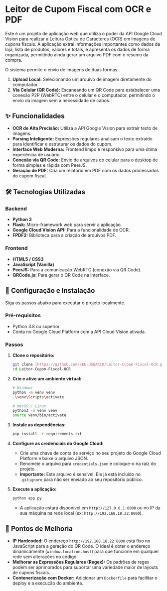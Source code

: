 # Leitor de Cupom Fiscal com OCR e PDF

Este é um projeto de aplicação web que utiliza o poder da API Google Cloud Vision para realizar a Leitura Óptica de Caracteres (OCR) em imagens de cupons fiscais. A aplicação extrai informações importantes como dados da loja, lista de produtos, valores e totais, e apresenta os dados de forma organizada, permitindo ainda gerar um arquivo PDF com o resumo da compra.

O sistema permite o envio de imagens de duas formas:
1.  **Upload Local:** Selecionando um arquivo de imagem diretamente do computador.
2.  **Via Celular (QR Code):** Escaneando um QR Code para estabelecer uma conexão P2P (WebRTC) entre o celular e o computador, permitindo o envio da imagem sem a necessidade de cabos.

## ✨ Funcionalidades

-   **OCR de Alta Precisão:** Utiliza a API Google Vision para extrair texto de imagens.
-   **Parsing Inteligente:** Expressões regulares analisam o texto extraído para identificar e estruturar os dados do cupom.
-   **Interface Web Moderna:** Frontend limpo e responsivo para uma ótima experiência de usuário.
-   **Conexão via QR Code:** Envio de arquivos do celular para o desktop de forma simples e rápida com PeerJS.
-   **Geração de PDF:** Cria um relatório em PDF com os dados processados do cupom fiscal.

## 🛠️ Tecnologias Utilizadas

### **Backend**
-   **Python 3**
-   **Flask:** Micro-framework web para servir a aplicação.
-   **Google Cloud Vision API:** Para a funcionalidade de OCR.
-   **FPDF2:** Biblioteca para a criação de arquivos PDF.

### **Frontend**
-   **HTML5 / CSS3**
-   **JavaScript (Vanilla)**
-   **PeerJS:** Para a comunicação WebRTC (conexão via QR Code).
-   **QRCode.js:** Para gerar o QR Code na interface.

## 🚀 Configuração e Instalação

Siga os passos abaixo para executar o projeto localmente.

### **Pré-requisitos**
-   Python 3.8 ou superior
-   Conta no Google Cloud Platform com a API Cloud Vision ativada.

### **Passos**

1.  **Clone o repositório:**
    ```bash
    git clone [https://github.com/SEU-USUARIO/Leitor-Cupom-Fiscal-OCR.git](https://github.com/SEU-USUARIO/Leitor-Cupom-Fiscal-OCR.git)
    cd Leitor-Cupom-Fiscal-OCR
    ```

2.  **Crie e ative um ambiente virtual:**
    ```bash
    # Windows
    python -m venv venv
    .\venv\Scripts\activate

    # macOS / Linux
    python3 -m venv venv
    source venv/bin/activate
    ```

3.  **Instale as dependências:**
    ```bash
    pip install -r requirements.txt
    ```

4.  **Configure as credenciais do Google Cloud:**
    -   Crie uma chave de conta de serviço no seu projeto do Google Cloud Platform e baixe o arquivo JSON.
    -   Renomeie o arquivo para `credentials.json` e coloque-o na raiz do projeto.
    -   **Importante:** Este arquivo é sensível. Ele já está incluído no `.gitignore` para não ser enviado ao seu repositório público.

5.  **Execute a aplicação:**
    ```bash
    python app.py
    ```
    - A aplicação estará disponível em `http://127.0.0.1:8000` ou no IP da sua máquina na rede local (ex: `http://192.168.18.22:8000`).

## 📝 Pontos de Melhoria

-   **IP Hardcoded:** O endereço `http://192.168.18.22:8000` está fixo no JavaScript para a geração do QR Code. O ideal é obter o endereço dinamicamente (`window.location.host`) para que funcione em qualquer rede sem alterações no código.
-   **Melhorar as Expressões Regulares (Regex):** Os padrões de regex podem ser aprimorados para suportar uma variedade maior de layouts de cupons fiscais.
-   **Contenerização com Docker:** Adicionar um `Dockerfile` para facilitar o deploy e a execução do ambiente.